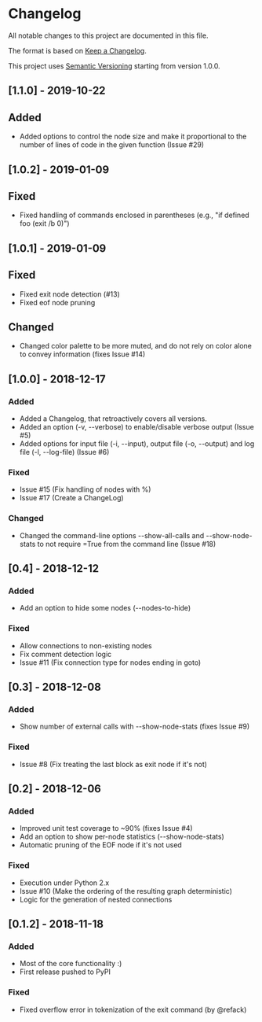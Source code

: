 # Changelog

All notable changes to this project are documented in this file.

The format is based on [Keep a Changelog](https://keepachangelog.com/en/1.0.0/).

This project uses [Semantic Versioning](https://semver.org) starting from version
1.0.0.

## [1.1.0] - 2019-10-22

## Added

- Added options to control the node size and make it proportional to the number of
  lines of code in the given function (Issue #29)

## [1.0.2] - 2019-01-09

## Fixed

- Fixed handling of commands enclosed in parentheses (e.g., "if defined foo (exit /b 0)")

## [1.0.1] - 2019-01-09

## Fixed

- Fixed exit node detection (#13)
- Fixed eof node pruning

## Changed

- Changed color palette to be more muted, and do not rely on color alone to convey
  information (fixes Issue #14)

## [1.0.0] - 2018-12-17

### Added

- Added a Changelog, that retroactively covers all versions.
- Added an option (-v, --verbose) to enable/disable verbose output (Issue #5)
- Added options for input file (-i, --input), output file (-o, --output) and
  log file (-l, --log-file) (Issue #6)

### Fixed

- Issue #15 (Fix handling of nodes with %)
- Issue #17 (Create a ChangeLog)

### Changed

- Changed the command-line options --show-all-calls and --show-node-stats to
  not require =True from the command line (Issue #18)

## [0.4] - 2018-12-12

### Added

- Add an option to hide some nodes (--nodes-to-hide)

### Fixed

- Allow connections to non-existing nodes
- Fix comment detection logic
- Issue #11 (Fix connection type for nodes ending in goto)

## [0.3] - 2018-12-08

### Added

- Show number of external calls with --show-node-stats (fixes Issue #9)

### Fixed

- Issue #8 (Fix treating the last block as exit node if it's not)


## [0.2] - 2018-12-06

### Added

- Improved unit test coverage to ~90% (fixes Issue #4)
- Add an option to show per-node statistics (--show-node-stats)
- Automatic pruning of the EOF node if it's not used

### Fixed

- Execution under Python 2.x
- Issue #10 (Make the ordering of the resulting graph deterministic)
- Logic for the generation of nested connections

## [0.1.2] - 2018-11-18

### Added

- Most of the core functionality :)
- First release pushed to PyPI

### Fixed

- Fixed overflow error in tokenization of the exit command (by @refack)

